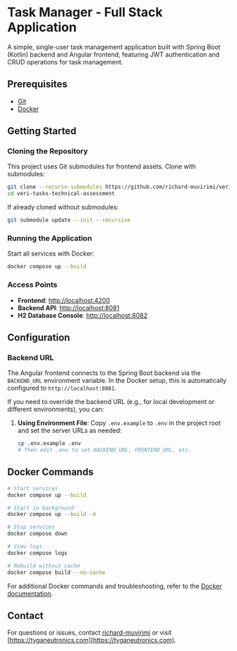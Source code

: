 # Task Manager - Full Stack Application

A simple, single-user task management application built with Spring Boot (Kotlin) backend and Angular frontend, featuring JWT authentication and CRUD operations for task management.

## Prerequisites

- [Git](https://git-scm.com/)
- [Docker](https://www.docker.com/get-started)

## Getting Started

### Cloning the Repository

This project uses Git submodules for frontend assets. Clone with submodules:

```bash
git clone --recurse-submodules https://github.com/richard-muvirimi/veri-tasks-technical-assessment.git
cd veri-tasks-technical-assessment
```

If already cloned without submodules:

```bash
git submodule update --init --recursive
```

### Running the Application

Start all services with Docker:

```bash
docker compose up --build
```

### Access Points

- **Frontend**: <http://localhost:4200>
- **Backend API**: <http://localhost:8081>
- **H2 Database Console**: <http://localhost:8082>

## Configuration

### Backend URL

The Angular frontend connects to the Spring Boot backend via the `BACKEND_URL` environment variable. In the Docker setup, this is automatically configured to `http://localhost:8081`.

If you need to override the backend URL (e.g., for local development or different environments), you can:

1. **Using Environment File**: Copy `.env.example` to `.env` in the project root and set the server URLs as needed:

   ```bash
   cp .env.example .env
   # Then edit .env to set BACKEND_URL, FRONTEND_URL, etc.
   ```

## Docker Commands

```bash
# Start services
docker compose up --build

# Start in background
docker compose up --build -d

# Stop services
docker compose down

# View logs
docker compose logs

# Rebuild without cache
docker compose build --no-cache
```

For additional Docker commands and troubleshooting, refer to the [Docker documentation](https://docs.docker.com/).

## Contact

For questions or issues, contact [richard-muvirimi](https://github.com/richard-muvirimi) or visit [https://tyganeutronics.com](https://tyganeutronics.com).
